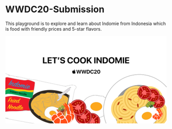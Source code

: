 # WWDC20-Submission
This playground is to explore and learn about Indomie from Indonesia which is food with friendly prices and 5-star flavors.

![Let's cook Indomie image](https://github.com/alvinmatthew12/WWDC20-Submission/blob/master/images/gitbanner.png)
